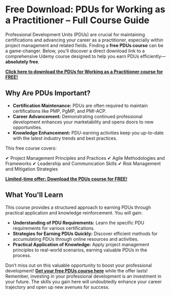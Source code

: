 # Free Download: PDUs for Working as a Practitioner – Full Course Guide

Professional Development Units (PDUs) are crucial for maintaining certifications and advancing your career as a practitioner, especially within project management and related fields. Finding a **free PDUs course** can be a game-changer. Below, you’ll discover a direct download link to a comprehensive Udemy course designed to help you earn PDUs efficiently—**absolutely free**.

[**Click here to download the PDUs for Working as a Practitioner course for FREE!**](https://udemywork.com/pdus-for-working-as-a-practitioner)

## Why Are PDUs Important?

*   **Certification Maintenance:** PDUs are often required to maintain certifications like PMP, PgMP, and PMI-ACP.
*   **Career Advancement:** Demonstrating continued professional development enhances your marketability and opens doors to new opportunities.
*   **Knowledge Enhancement:** PDU-earning activities keep you up-to-date with the latest industry trends and best practices.

This free course covers:

✔ Project Management Principles and Practices
✔ Agile Methodologies and Frameworks
✔ Leadership and Communication Skills
✔ Risk Management and Mitigation Strategies

[**Limited-time offer: Download the PDUs course for FREE!**](https://udemywork.com/pdus-for-working-as-a-practitioner)

## What You'll Learn

This course provides a structured approach to earning PDUs through practical application and knowledge reinforcement. You will gain:

*   **Understanding of PDU Requirements:** Learn the specific PDU requirements for various certifications.
*   **Strategies for Earning PDUs Quickly:** Discover efficient methods for accumulating PDUs through online resources and activities.
*   **Practical Application of Knowledge:** Apply project management principles to real-world scenarios, earning valuable PDUs in the process.

Don’t miss out on this valuable opportunity to boost your professional development! **[Get your free PDUs course here](https://udemywork.com/pdus-for-working-as-a-practitioner)** while the offer lasts! Remember, investing in your professional development is an investment in your future. The skills you gain here will undoubtedly enhance your career trajectory and open up new avenues for success.
